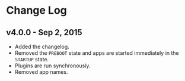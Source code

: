 # Change Log

## v4.0.0 - Sep 2, 2015

- Added the changelog.
- Removed the `PREBOOT` state and apps are started immediately in the `STARTUP` state.
- Plugins are run synchronously.
- Removed app names.
